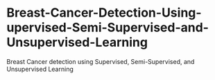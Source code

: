 # Breast-Cancer-Detection-Using-upervised-Semi-Supervised-and-Unsupervised-Learning
Breast Cancer detection using Supervised, Semi-Supervised, and Unsupervised Learning
